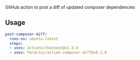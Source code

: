 GitHub action to post a diff of updated composer dependencies

## Usage

```yaml
post-composer-diff:
  runs-on: ubuntu-latest
  steps:
  - uses: actions/checkout@v2.3.4
  - uses: Pararius/action-composer-diff@v0.1.0
```
